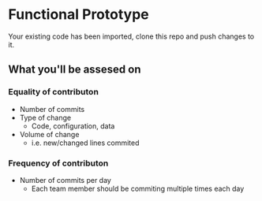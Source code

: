 # Functional Prototype

Your existing code has been imported, clone this repo and push changes to it.

## What you'll be assesed on

### Equality of contributon

- Number of commits
- Type of change 
    - Code, configuration, data
- Volume of change 
    - i.e. new/changed lines commited

### Frequency of contributon

- Number of commits per day
    - Each team member should be commiting multiple times each day

